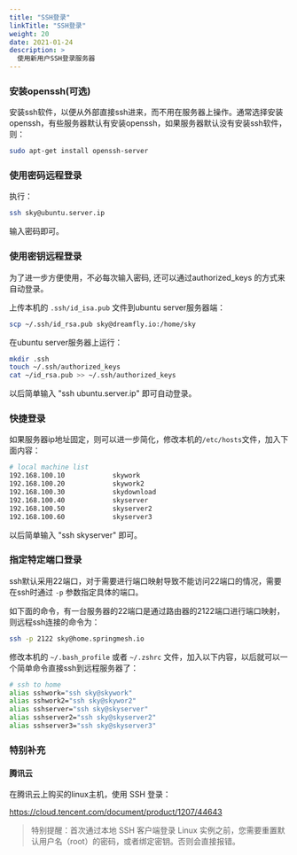 ```yaml
---
title: "SSH登录"
linkTitle: "SSH登录"
weight: 20
date: 2021-01-24
description: >
  使用新用户SSH登录服务器
---
```


### 安装openssh(可选)

安装ssh软件，以便从外部直接ssh进来，而不用在服务器上操作。通常选择安装openssh，有些服务器默认有安装openssh，如果服务器默认没有安装ssh软件，则：

```bash
sudo apt-get install openssh-server
```

### 使用密码远程登录

执行：

```bash
ssh sky@ubuntu.server.ip
```

输入密码即可。

### 使用密钥远程登录

为了进一步方便使用，不必每次输入密码, 还可以通过authorized_keys 的方式来自动登录。

上传本机的 `.ssh/id_isa.pub` 文件到ubuntu server服务器端：

```bash
scp ~/.ssh/id_rsa.pub sky@dreamfly.io:/home/sky 
```

在ubuntu server服务器上运行：

```bash
mkdir .ssh
touch ~/.ssh/authorized_keys
cat ~/id_rsa.pub >> ~/.ssh/authorized_keys
```

以后简单输入 "ssh ubuntu.server.ip" 即可自动登录。

### 快捷登录

如果服务器ip地址固定，则可以进一步简化，修改本机的`/etc/hosts`文件，加入下面内容：

```bash
# local machine list
192.168.100.10            skywork
192.168.100.20            skywork2
192.168.100.30            skydownload
192.168.100.40            skyserver
192.168.100.50            skyserver2
192.168.100.60            skyserver3
```

以后简单输入 "ssh skyserver" 即可。

### 指定特定端口登录

ssh默认采用22端口，对于需要进行端口映射导致不能访问22端口的情况，需要在ssh时通过 `-p` 参数指定具体的端口。

如下面的命令，有一台服务器的22端口是通过路由器的2122端口进行端口映射，则远程ssh连接的命令为：

```bash
ssh -p 2122 sky@home.springmesh.io
```

修改本机的 `~/.bash_profile` 或者 `~/.zshrc` 文件，加入以下内容，以后就可以一个简单命令直接ssh到远程服务器了：

```bash
# ssh to home
alias sshwork="ssh sky@skywork"
alias sshwork2="ssh sky@skywor2"
alias sshserver="ssh sky@skyserver"
alias sshserver2="ssh sky@skyserver2"
alias sshserver3="ssh sky@skyserver3"
```

### 特别补充

#### 腾讯云

在腾讯云上购买的linux主机，使用 SSH 登录：

https://cloud.tencent.com/document/product/1207/44643

>  特别提醒：首次通过本地 SSH 客户端登录 Linux 实例之前，您需要重置默认用户名（root）的密码，或者绑定密钥。否则会直接报错。

